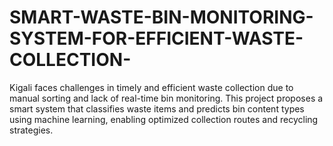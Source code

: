 # SMART-WASTE-BIN-MONITORING-SYSTEM-FOR-EFFICIENT-WASTE-COLLECTION-
Kigali faces challenges in timely and efficient waste collection due to manual sorting and lack of real-time bin monitoring. This project proposes a smart system that classifies waste items and predicts bin content types using machine learning, enabling optimized collection routes and recycling strategies.
